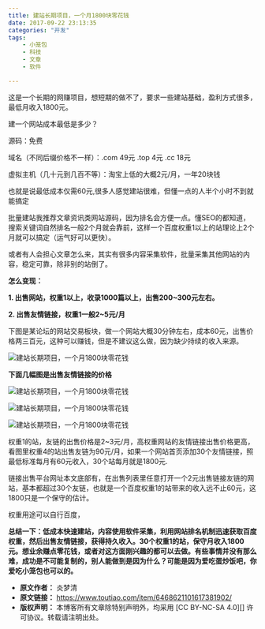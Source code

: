 ```yaml
---
title: 建站长期项目，一个月1800块零花钱
date: 2017-09-22 23:13:35
categories: "开发"
tags:
	- 小笼包
	- 科技
	- 文章
	- 软件

---
```


这是一个长期的网赚项目，想短期的做不了，要求一些建站基础，盈利方式很多，最低月收入1800元。

建一个网站成本最低是多少？

源码：免费

域名（不同后缀价格不一样）：.com 49元 .top 4元 .cc 18元

虚拟主机（几十元到几百不等）：淘宝上低的大概2元/月，一年20块钱

也就是说最低成本仅需60元,很多人感觉建站很难，但懂一点的人半个小时不到就能搞定

批量建站我推荐文章资讯类网站源码，因为排名会方便一点。懂SEO的都知道，搜索关键词自然排名一般2个月就会靠前，这样一个百度权重1以上的站理论上2个月就可以搞定（运气好可以更快）。

或者有人会担心文章怎么来，其实有很多内容采集软件，批量采集其他网站的内容，稳定可靠，除非别的站倒了。

**怎么变现：**

**1. 出售网站，权重1以上，收录1000篇以上，出售200~300元左右。**

**2. 出售友情链接，权重1一般2~5元/月**

下图是某论坛的网站交易板块，做一个网站大概30分钟左右，成本60元，出售价格两三百元，这种可以赚钱，但是不建议这么做，因为缺少持续的收入来源。

![建站长期项目，一个月1800块零花钱][1800]

**下面几幅图是出售友情链接的价格**

![建站长期项目，一个月1800块零花钱][1800 1]

![建站长期项目，一个月1800块零花钱][1800 2]

![建站长期项目，一个月1800块零花钱][1800 3]

权重1的站，友链的出售价格是2~3元/月，高权重网站的友情链接出售价格更高，看图里权重4的站出售友链为90元/月，如果一个网站首页添加30个友情链接，照最低标准每月有60元收入，30个站每月就是1800元.

链接出售平台网址本文底部有，在出售列表里任意打开一个2元出售链接友链的网站，基本都超过30个友链，也就是一个百度权重1的站带来的收入远不止60元，这1800只是一个保守的估计。

权重用途可以自行百度，

**总结一下：低成本快速建站，内容使用软件采集，利用网站排名机制迅速获取百度权重，然后出售友情链接，获得持久收入。30个权重1的站，保守月收入1800元。想业余赚点零花钱，或者对这方面刚兴趣的都可以去做。有些事情并没有那么难，成功是不可能复制的，别人能做到是因为什么？可能是因为爱吃蛋炒饭吧，你爱吃小笼包也可以的。**


[1800]: /pro/os/crawler/ANQJ-VAY7-VMFV.jpg
[1800 1]: /pro/os/crawler/2EYR-VBVQ-JV2Q.jpg
[1800 2]: /pro/os/crawler/IJVY-MBUM-7NRY.jpg
[1800 3]: /pro/os/crawler/AUJE-AFVB-AFA3.jpg
 *  **原文作者：** 炎梦清
 *  **原文链接：** https://www.toutiao.com/item/6468621101617381902/
 *  **版权声明：** 本博客所有文章除特别声明外，均采用 [CC BY-NC-SA 4.0][] 许可协议。转载请注明出处。